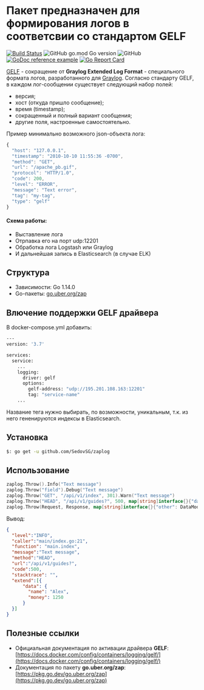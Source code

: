 # Пакет предназначен для формирования логов в соответсвии со стандартом GELF

[![Build Status](https://travis-ci.org/SedovSG/zaplog.svg?branch=main)](https://travis-ci.org/SedovSG/zaplog)
![GitHub go.mod Go version](https://img.shields.io/github/go-mod/go-version/SedovSG/zaplog)
![GitHub](https://img.shields.io/github/license/SedovSG/zaplog)
[![GoDoc reference example](https://img.shields.io/badge/godoc-reference-blue.svg)](https://godoc.org/github.com/SedovSG/zaplog)
[![Go Report Card](https://goreportcard.com/badge/github.com/SedovSG/zaplog)](https://goreportcard.com/report/github.com/SedovSG/zaplog)

[GELF](https://docs.graylog.org/en/3.1/pages/gelf.html) - сокращение от **Graylog Extended Log Format** - специального формата логов, разработанного для [Graylog](https://github.com/Graylog2/graylog2-server). Согласно стандарту GELF, в каждом лог-сообщении существует следующий набор полей:
- версия;
- хост (откуда пришло сообщение);
- время (timestamp);
- сокращенный и полный вариант сообщения;
- другие поля, настроенные самостоятельно.

Пример минимально возможного json-объекта лога:
```js
{
  "host": "127.0.0.1",
  "timestamp": "2010-10-10 11:55:36 -0700",
  "method": "GET",
  "url": "/apache_pb.gif",
  "protocol": "HTTP/1.0",
  "code": 200,
  "level": "ERROR",
  "message": "Text error",
  "tag": "my-tag",
  "type": "gelf"
}
```

#### Схема работы:
+ Выставление лога
+ Отрпавка его на порт udp:12201
+ Обработка лога Logstash или Graylog
+ И дальнейшая запись в Elasticsearch (в случае ELK)

## Структура
* Зависимости: Go 1.14.0
* Go-пакеты: [go.uber.org/zap](https://github.com/uber-go/zap)

## Влючение поддержки GELF драйвера

В docker-compose.yml добавить:
```bash
---
version: '3.7'

services:
  service:
    ...
    logging:
      driver: gelf
      options:
        gelf-address: "udp://195.201.108.163:12201"
        tag: "service-name"
    ...
```

Название тега нужно выбирать, по возможности, уникальным, т.к. из него гененируются индексы в Elasticsearch.

## Установка
```bash
$: go get -u github.com/SedovSG/zaplog
```

## Использование
```go
zaplog.Throw().Info("Text message")
zaplog.Throw("field").Debug("Text message")
zaplog.Throw("GET", "/api/v1/index", 301).Warn("Text message")
zaplog.Throw("HEAD", "/api/v1/guides?", 500, map[string]interface{}{"data": DataModel}).Error("Text message")
zaplog.Throw(Request, Response, map[string]interface{}{"other": DataModel}).Fatal("Text message")
```

Вывод:
```json
{
  "level":"INFO",
  "caller":"main/index.go:21",
  "function": "main.index",
  "message":"Text message",
  "method":"HEAD",
  "url":"/api/v1/guides?",
  "code":500,
  "stacktrace": "",
  "extend":[{
      "data": {
        "name": "Alex",
        "money": 1250
      }
  }]
}
```

## Полезные ссылки
+ Официальная документация по активации драйвера **GELF**: [https://docs.docker.com/config/containers/logging/gelf/](https://docs.docker.com/config/containers/logging/gelf/)
+ Документация по пакету **go.uber.org/zap**: [https://pkg.go.dev/go.uber.org/zap](https://pkg.go.dev/go.uber.org/zap)
